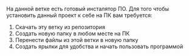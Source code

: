 На данной ветке есть готовый инсталятор ПО.
Для того чтобы установить данный проект к себе на ПК вам требуется:
1)  Скачать эту ветку из репозитория
2)  Создать новую папку в любом месте на ПК
3)  Перенести файлы из этой ветки в новую папку
4)  Создать ярылки для удобства и начать пользовать программой
